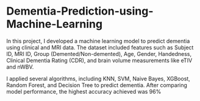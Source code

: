 # Dementia-Prediction-using-Machine-Learning

In this project, I developed a machine learning model to predict dementia using clinical and MRI data. The dataset included features such as Subject ID, MRI ID, Group (Demented/Non-demented), Age, Gender, Handedness, Clinical Dementia Rating (CDR), and brain volume measurements like eTIV and nWBV.

I applied several algorithms, including KNN, SVM, Naive Bayes, XGBoost, Random Forest, and Decision Tree to predict dementia. After comparing model performance, the highest accuracy achieved was 96%
